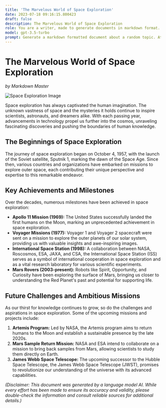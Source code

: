 ```yaml
---
title: 'The Marvelous World of Space Exploration'
date: 2023-07-18 09:16:15.800423
draft: false
description: The Marvelous World of Space Exploration
role: You are a writer, made to generate documents in markdown format. It is very important that all of the documents you generate are in valid markdown format.
model: gpt-3.5-turbo
prompt: Generate a markdown formatted document about a random topic. At the bottom, include a disclaimer explaining that the document was generated by you. The first line of the document should be the title. Make sure that the entire document is in proper markdown format, using a mix of various tags to make the document visually appealing.
---
```


# The Marvelous World of Space Exploration

*by Markdown Master*

![Space Exploration Image](https://example.com/space_exploration_image.jpg)

Space exploration has always captivated the human imagination. The unknown vastness of space and the mysteries it holds continue to inspire scientists, astronauts, and dreamers alike. With each passing year, advancements in technology propel us further into the cosmos, unraveling fascinating discoveries and pushing the boundaries of human knowledge.

## The Beginnings of Space Exploration

The journey of space exploration began on October 4, 1957, with the launch of the Soviet satellite, Sputnik 1, marking the dawn of the Space Age. Since then, various countries and organizations have embarked on missions to explore outer space, each contributing their unique perspective and expertise to this remarkable endeavor.

## Key Achievements and Milestones

Over the decades, numerous milestones have been achieved in space exploration:

- **Apollo 11 Mission (1969):** The United States successfully landed the first humans on the Moon, marking an unprecedented achievement in space exploration.
- **Voyager Missions (1977):** Voyager 1 and Voyager 2 spacecraft were sent on a mission to explore the outer planets of our solar system, providing us with valuable insights and awe-inspiring images.
- **International Space Station (1998):** A collaboration between NASA, Roscosmos, ESA, JAXA, and CSA, the International Space Station (ISS) serves as a symbol of international cooperation in space exploration and as a vital research laboratory for various scientific experiments.
- **Mars Rovers (2003-present):** Robots like Spirit, Opportunity, and Curiosity have been exploring the surface of Mars, bringing us closer to understanding the Red Planet's past and potential for supporting life.

## Future Challenges and Ambitious Missions

As our thirst for knowledge continues to grow, so do the challenges and aspirations in space exploration. Some of the upcoming missions and projects include:

1. **Artemis Program:** Led by NASA, the Artemis program aims to return humans to the Moon and establish a sustainable presence by the late 2020s.
2. **Mars Sample Return Mission:** NASA and ESA intend to collaborate on a mission to bring back samples from Mars, allowing scientists to study them directly on Earth.
3. **James Webb Space Telescope:** The upcoming successor to the Hubble Space Telescope, the James Webb Space Telescope (JWST), promises to revolutionize our understanding of the universe with its advanced capabilities.

*(Disclaimer: This document was generated by a language model AI. While every effort has been made to ensure its accuracy and validity, please double-check the information and consult reliable sources for additional details.)*
